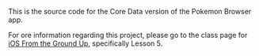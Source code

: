 This is the source code for the Core Data version of the Pokemon Browser app.

For ore information regarding this project, please go to the class page for [iOS From the Ground Up](http://www.reddit.com/r/iosfromthegroundup/), specifically Lesson 5.